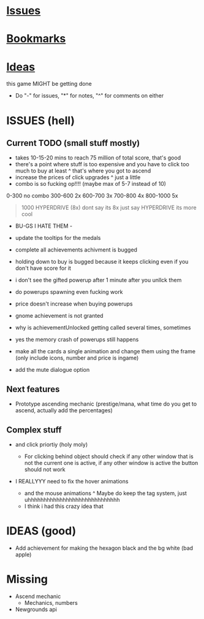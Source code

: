 # [Issues](#issues)
# [Bookmarks](#bookmarks)
# [Ideas](#ideas)

this game MIGHT be getting done

* Do "-" for issues, "*" for notes, "^" for comments on either

# ISSUES (hell)
## Current TODO (small stuff mostly)
- takes 10-15-20 mins to reach 75 million of total score, that's good
- there's a point where stuff is too expensive and you have to click too much to buy at least
^ that's where you got to ascend
- increase the prices of click upgrades
^ just a little
- combo is so fucking op!!!! (maybe max of 5-7 instead of 10)
<!-- niceEli -->
0-300 no combo
300-600 2x
600-700 3x
700-800 4x
800-1000 5x
>1000 HYPERDRIVE (8x)
dont say its 8x
just say HYPERDRIVE
its more cool

- BU-GS I HATE THEM -
- update the tooltips for the medals
- complete all achievements achivment is bugged
- holding down to buy is bugged because it keeps clicking even if you don't have score for it
- i don't see the gifted powerup after 1 minute after you unllck them
- do powerups spawning even fucking work
- price doesn't increase when buying powerups
- gnome achievement is not granted
- why is achievementUnlocked getting called several times, sometimes

- yes the memory crash of powerups still happens

- make all the cards a single animation and change them using the frame (only include icons, number and price is ingame)
- add the mute dialogue option

## Next features
- Prototype ascending mechanic (prestige/mana, what time do you get to ascend, actually add the percentages)

## Complex stuff
- and click priortiy (holy moly)
	* For clicking behind object should check if any other window that is not the current one is active, if any other window is active the button should not work

- I REALLYYY need to fix the hover animations
	* and the mouse animations
	^ Maybe do keep the tag system, just uhhhhhhhhhhhhhhhhhhhhhhhhhhhhh
	* I think i had this crazy idea that 

# IDEAS (good)
- Add achievement for making the hexagon black and the bg white (bad apple)

# Missing
- Ascend mechanic
	* Mechanics, numbers
- Newgrounds api
